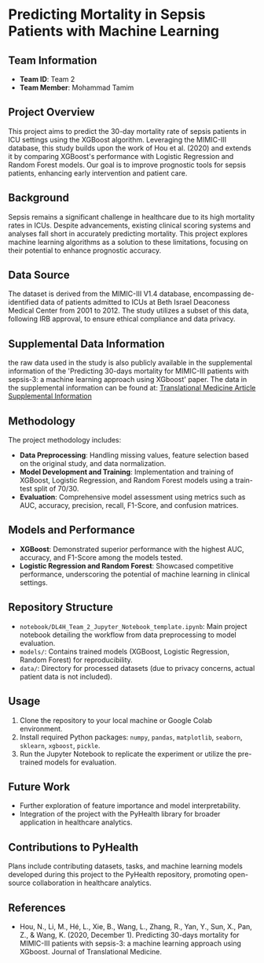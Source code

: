 # Predicting Mortality in Sepsis Patients with Machine Learning

## Team Information
- **Team ID**: Team 2
- **Team Member**: Mohammad Tamim

## Project Overview
This project aims to predict the 30-day mortality rate of sepsis patients in ICU settings using the XGBoost algorithm. Leveraging the MIMIC-III database, this study builds upon the work of Hou et al. (2020) and extends it by comparing XGBoost's performance with Logistic Regression and Random Forest models. Our goal is to improve prognostic tools for sepsis patients, enhancing early intervention and patient care.

## Background
Sepsis remains a significant challenge in healthcare due to its high mortality rates in ICUs. Despite advancements, existing clinical scoring systems and analyses fall short in accurately predicting mortality. This project explores machine learning algorithms as a solution to these limitations, focusing on their potential to enhance prognostic accuracy.

## Data Source
The dataset is derived from the MIMIC-III V1.4 database, encompassing de-identified data of patients admitted to ICUs at Beth Israel Deaconess Medical Center from 2001 to 2012. The study utilizes a subset of this data, following IRB approval, to ensure ethical compliance and data privacy.

## Supplemental Data Information
the raw data used in the study is also publicly available in the supplemental information of the 'Predicting 30-days mortality for MIMIC-III patients with sepsis-3: a machine learning approach using XGboost' paper. The data in the supplemental information can be found at:
[Translational Medicine Article Supplemental Information](https://translational-medicine.biomedcentral.com/articles/10.1186/s12967-020-02620-5#Sec14)

## Methodology
The project methodology includes:
- **Data Preprocessing**: Handling missing values, feature selection based on the original study, and data normalization.
- **Model Development and Training**: Implementation and training of XGBoost, Logistic Regression, and Random Forest models using a train-test split of 70/30.
- **Evaluation**: Comprehensive model assessment using metrics such as AUC, accuracy, precision, recall, F1-Score, and confusion matrices.

## Models and Performance
- **XGBoost**: Demonstrated superior performance with the highest AUC, accuracy, and F1-Score among the models tested.
- **Logistic Regression and Random Forest**: Showcased competitive performance, underscoring the potential of machine learning in clinical settings.

## Repository Structure
- `notebook/DL4H_Team_2_Jupyter_Notebook_template.ipynb`: Main project notebook detailing the workflow from data preprocessing to model evaluation.
- `models/`: Contains trained models (XGBoost, Logistic Regression, Random Forest) for reproducibility.
- `data/`: Directory for processed datasets (due to privacy concerns, actual patient data is not included).

## Usage
1. Clone the repository to your local machine or Google Colab environment.
2. Install required Python packages: `numpy`, `pandas`, `matplotlib`, `seaborn`, `sklearn`, `xgboost`, `pickle`.
3. Run the Jupyter Notebook to replicate the experiment or utilize the pre-trained models for evaluation.

## Future Work
- Further exploration of feature importance and model interpretability.
- Integration of the project with the PyHealth library for broader application in healthcare analytics.

## Contributions to PyHealth
Plans include contributing datasets, tasks, and machine learning models developed during this project to the PyHealth repository, promoting open-source collaboration in healthcare analytics.

## References
- Hou, N., Li, M., Hé, L., Xie, B., Wang, L., Zhang, R., Yan, Y., Sun, X., Pan, Z., & Wang, K. (2020, December 1). Predicting 30-days mortality for MIMIC-III patients with sepsis-3: a machine learning approach using XGboost. Journal of Translational Medicine.
